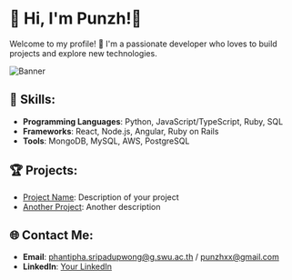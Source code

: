 # 📢 Hi, I'm Punzh!🌷

Welcome to my profile! 💬 
I'm a passionate developer who loves to build projects and explore new technologies.

![Banner](https://your-image-link.com/banner.png)

## 🔆 Skills:
- **Programming Languages**: Python, JavaScript/TypeScript, Ruby, SQL 
- **Frameworks**: React, Node.js, Angular, Ruby on Rails
- **Tools**: MongoDB, MySQL, AWS, PostgreSQL

## 🏆 Projects:
- [Project Name](https://github.com/your-repository-link): Description of your project
- [Another Project](https://github.com/another-repo): Another description

## 🌐 Contact Me:
- **Email**: phantipha.sripadupwong@g.swu.ac.th / punzhxx@gmail.com
- **LinkedIn**: [Your LinkedIn](https://linkedin.com/in/your-profile)
